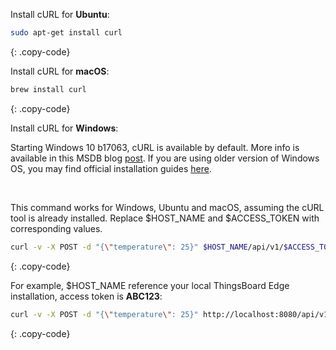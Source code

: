 Install cURL for **Ubuntu**:

```bash
sudo apt-get install curl
```
{: .copy-code}


Install cURL for **macOS**:

```bash
brew install curl
```
{: .copy-code}

Install cURL for **Windows**:

Starting Windows 10 b17063, cURL is available by default. 
More info is available in this MSDB blog [post](https://blogs.msdn.microsoft.com/commandline/2018/01/18/tar-and-curl-come-to-windows/).
If you are using older version of Windows OS, you may find official installation guides [here](https://curl.haxx.se/).

<br>

This command works for Windows, Ubuntu and macOS, assuming the cURL tool is already installed. Replace $HOST_NAME and $ACCESS_TOKEN with corresponding values.

```bash
curl -v -X POST -d "{\"temperature\": 25}" $HOST_NAME/api/v1/$ACCESS_TOKEN/telemetry --header "Content-Type:application/json"
```
{: .copy-code}

For example, $HOST_NAME reference your local ThingsBoard Edge installation, access token is **ABC123**:

```bash
curl -v -X POST -d "{\"temperature\": 25}" http://localhost:8080/api/v1/ABC123/telemetry --header "Content-Type:application/json"
```
{: .copy-code}

<br>
